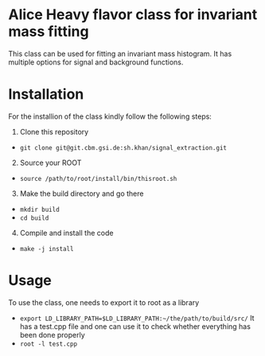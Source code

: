 # Alice Heavy flavor class for invariant mass fitting
This class can be used for fitting an invariant mass histogram. It has multiple options for signal and background functions.

# Installation
For the installion of the class kindly follow the following steps:
1. Clone this repository
- `git clone git@git.cbm.gsi.de:sh.khan/signal_extraction.git`
2. Source your ROOT
- `source /path/to/root/install/bin/thisroot.sh`
3. Make the build directory and go there 
- `mkdir build`
- `cd build`
4. Compile and install the code
- `make -j install`

# Usage
To use the class, one needs to export it to root as a library
- `export LD_LIBRARY_PATH=$LD_LIBRARY_PATH:~/the/path/to/build/src/`
It has a test.cpp file and one can use it to check whether everything has been done properly
- `root -l test.cpp`
